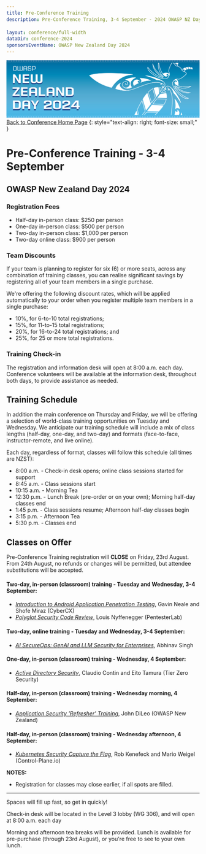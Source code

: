 ```yaml
---
title: Pre-Conference Training
description: Pre-Conference Training, 3-4 September - 2024 OWASP NZ Day

layout: conference/full-width
dataDir: conference-2024
sponsorsEventName: OWASP New Zealand Day 2024
---
```


[![Web Banner](/assets/images/2024_Banner_Graphic.jpg)](/conference/)   
[Back to Conference Home Page](index.md)
{: style="text-align: right; font-size: small;" }

# Pre-Conference Training - 3-4 September

## OWASP New Zealand Day 2024

### Registration Fees 

* Half-day in-person class: $250 per person      
* One-day in-person class: $500 per person       
* Two-day in-person class: $1,000 per person   
* Two-day online class: $900 per person   

### Team Discounts

If your team is planning to register for six (6) or more seats, across any combination of training classes, you can realise significant savings by registering all of your team members in a single purchase. 

We're offering the following discount rates, which will be applied automatically to your order when you register multiple team members in a single purchase:

* 10%, for 6-to-10 total registrations;
* 15%, for 11-to-15 total registrations; 
* 20%, for 16-to-24 total registrations; and
* 25%, for 25 or more total registrations.

### Training Check-in

The registration and information desk will open at 8:00 a.m. each day. Conference volunteers will be available at the information desk, throughout both days, to provide assistance as needed.

## Training Schedule

In addition the main conference on Thursday and Friday, we will be offering a selection of world-class training opportunities on Tuesday and Wednesday. We anticipate our training schedule will include a mix of class lengths (half-day, one-day, and two-day) and formats (face-to-face, instructor-remote, and live online).

Each day, regardless of format, classes will follow this schedule (all times are NZST):

* 8:00 a.m.  - Check-in desk opens; online class sessions started for support
* 8:45 a.m.  - Class sessions start
* 10:15 a.m. - Morning Tea
* 12:30 p.m. - Lunch Break (pre-order or on your own); Morning half-day classes end
* 1:45 p.m.  - Class sessions resume; Afternoon half-day classes begin
* 3:15 p.m.  - Afternoon Tea
* 5:30 p.m.  - Classes end

## Classes on Offer

Pre-Conference Training registration will **CLOSE** on Friday, 23rd August. From 24th August, no refunds or changes will be permitted, but attendee substitutions will be accepted.

#### Two-day, in-person (classroom) training - Tuesday and Wednesday, 3-4 September:

* *[Introduction to Android Application Penetration Testing](training-android_app_pen_testing.md)*, Gavin Neale and Shofe Miraz (CyberCX)
* *[Polyglot Security Code Review](training-security_code_review.md)*, Louis Nyffenegger (PentesterLab)

#### Two-day, online training - Tuesday and Wednesday, 3-4 September:

* *[AI SecureOps: GenAI and LLM Security for Enterprises](training-ai_secure_ops.md)*, Abhinav Singh   

#### One-day, in-person (classroom) training - Wednesday, 4 September:

* *[Active Directory Security](training-active_directory_security.md)*, Claudio Contin and Eito Tamura (Tier Zero Security)

#### Half-day, in-person (classroom) training - Wednesday morning, 4 September:

* *[Application Security 'Refresher' Training](training-appsec_refresher.md)*, John DiLeo (OWASP New Zealand)

#### Half-day, in-person (classroom) training - Wednesday afternoon, 4 September:

* *[Kubernetes Security Capture the Flag](training-kubernetes_ctf.md)*, Rob Kenefeck and Mario Weigel (Control-Plane.io)

**NOTES:** 

* Registration for classes may close earlier, if all spots are filled. 

-------------

Spaces will fill up fast, so get in quickly!

Check-in desk will be located in the Level 3 lobby (WG 306), and will open at 8:00 a.m. each day

Morning and afternoon tea breaks will be provided. Lunch is available for pre-purchase (through 23rd August), or you're free to see to your own lunch.

